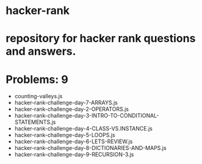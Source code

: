 # hacker-rank

# repository for hacker rank questions and answers.  

# Problems: 9
 - counting-valleys.js
 - hacker-rank-challenge-day-7-ARRAYS.js
 - hacker-rank-challenge-day-2-OPERATORS.js
 - hacker-rank-challenge-day-3-INTRO-TO-CONDITIONAL-STATEMENTS.js
 - hacker-rank-challenge-day-4-CLASS-VS.INSTANCE.js
 - hacker-rank-challenge-day-5-LOOPS.js
 - hacker-rank-challenge-day-6-LETS-REVIEW.js
 - hacker-rank-challenge-day-8-DICTIONARIES-AND-MAPS.js
 - hacker-rank-challenge-day-9-RECURSION-3.js